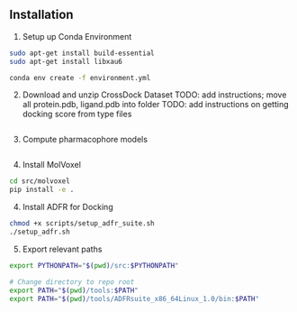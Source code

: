 
## Installation

1. Setup up Conda Environment
```bash
sudo apt-get install build-essential
sudo apt-get install libxau6

conda env create -f environment.yml
```

2. Download and unzip CrossDock Dataset
TODO: add instructions; move all protein.pdb, ligand.pdb into folder
TODO: add instructions on getting docking score from type files 
```bash 
```

3. Compute pharmacophore models
```bash
```

4. Install MolVoxel
```bash
cd src/molvoxel
pip install -e .
```

4. Install ADFR for Docking
```bash
chmod +x scripts/setup_adfr_suite.sh
./setup_adfr.sh
```

5. Export relevant paths 
```bash
export PYTHONPATH="$(pwd)/src:$PYTHONPATH"

# Change directory to repo root
export PATH="$(pwd)/tools:$PATH" 
export PATH="$(pwd)/tools/ADFRsuite_x86_64Linux_1.0/bin:$PATH"
```